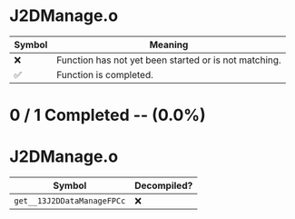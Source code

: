 # J2DManage.o
| Symbol | Meaning 
| ------------- | ------------- 
| :x: | Function has not yet been started or is not matching. 
| :white_check_mark: | Function is completed. 


# 0 / 1 Completed -- (0.0%)
# J2DManage.o
| Symbol | Decompiled? |
| ------------- | ------------- |
| `get__13J2DDataManageFPCc` | :x: |
